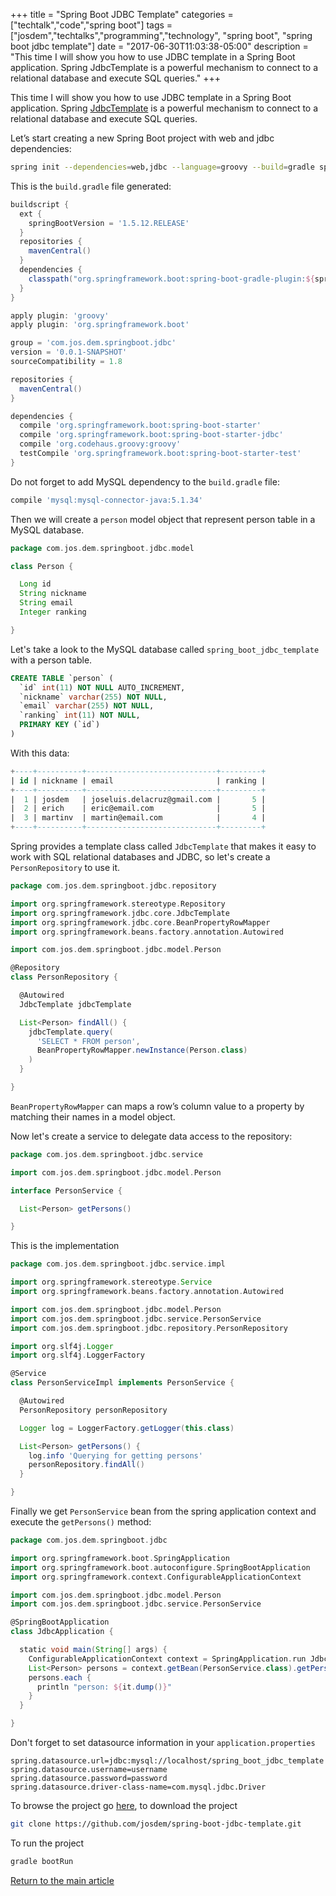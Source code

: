 +++
title = "Spring Boot JDBC Template"
categories = ["techtalk","code","spring boot"]
tags = ["josdem","techtalks","programming","technology", "spring boot", "spring boot jdbc template"]
date = "2017-06-30T11:03:38-05:00"
description = "This time I will show you how to use JDBC template in a Spring Boot application. Spring JdbcTemplate is a powerful mechanism to connect to a relational database and execute SQL queries."
+++

This time I will show you how to use JDBC template in a Spring Boot application. Spring [JdbcTemplate](https://docs.spring.io/spring-framework/docs/1.0.0/api/org/springframework/jdbc/core/JdbcTemplate.html) is a powerful mechanism to connect to a relational database and execute SQL queries.

Let’s start creating a new Spring Boot project with web and jdbc dependencies:

```bash
spring init --dependencies=web,jdbc --language=groovy --build=gradle spring-boot-jdbc-template
```

This is the `build.gradle` file generated:


```groovy
buildscript {
  ext {
    springBootVersion = '1.5.12.RELEASE'
  }
  repositories {
    mavenCentral()
  }
  dependencies {
    classpath("org.springframework.boot:spring-boot-gradle-plugin:${springBootVersion}")
  }
}

apply plugin: 'groovy'
apply plugin: 'org.springframework.boot'

group = 'com.jos.dem.springboot.jdbc'
version = '0.0.1-SNAPSHOT'
sourceCompatibility = 1.8

repositories {
  mavenCentral()
}

dependencies {
  compile 'org.springframework.boot:spring-boot-starter'
  compile 'org.springframework.boot:spring-boot-starter-jdbc'
  compile 'org.codehaus.groovy:groovy'
  testCompile 'org.springframework.boot:spring-boot-starter-test'
}
```

Do not forget to add MySQL dependency to the `build.gradle` file:

```groovy
compile 'mysql:mysql-connector-java:5.1.34'
```

Then we will create a `person` model object that represent person table in a MySQL database.

```groovy
package com.jos.dem.springboot.jdbc.model

class Person {

  Long id
  String nickname
  String email
  Integer ranking

}
```

Let's take a look to the MySQL database called `spring_boot_jdbc_template` with a person table.

```sql
CREATE TABLE `person` (
  `id` int(11) NOT NULL AUTO_INCREMENT,
  `nickname` varchar(255) NOT NULL,
  `email` varchar(255) NOT NULL,
  `ranking` int(11) NOT NULL,
  PRIMARY KEY (`id`)
)
```

With this data:

```sql
+----+----------+-----------------------------+---------+
| id | nickname | email                       | ranking |
+----+----------+-----------------------------+---------+
|  1 | josdem   | joseluis.delacruz@gmail.com |       5 |
|  2 | erich    | eric@email.com              |       5 |
|  3 | martinv  | martin@email.com            |       4 |
+----+----------+-----------------------------+---------+
```

Spring provides a template class called `JdbcTemplate` that makes it easy to work with SQL relational databases and JDBC, so let's create a `PersonRepository` to use it.

```groovy
package com.jos.dem.springboot.jdbc.repository

import org.springframework.stereotype.Repository
import org.springframework.jdbc.core.JdbcTemplate
import org.springframework.jdbc.core.BeanPropertyRowMapper
import org.springframework.beans.factory.annotation.Autowired

import com.jos.dem.springboot.jdbc.model.Person

@Repository
class PersonRepository {

  @Autowired
  JdbcTemplate jdbcTemplate

  List<Person> findAll() {
    jdbcTemplate.query(
      'SELECT * FROM person',
      BeanPropertyRowMapper.newInstance(Person.class)
    )
  }

}
```

`BeanPropertyRowMapper` can maps a row’s column value to a property by matching their names in a model object.

Now let's create a service to delegate data access to the repository:

```groovy
package com.jos.dem.springboot.jdbc.service

import com.jos.dem.springboot.jdbc.model.Person

interface PersonService {

  List<Person> getPersons()

}
```

This is the implementation

```groovy
package com.jos.dem.springboot.jdbc.service.impl

import org.springframework.stereotype.Service
import org.springframework.beans.factory.annotation.Autowired

import com.jos.dem.springboot.jdbc.model.Person
import com.jos.dem.springboot.jdbc.service.PersonService
import com.jos.dem.springboot.jdbc.repository.PersonRepository

import org.slf4j.Logger
import org.slf4j.LoggerFactory

@Service
class PersonServiceImpl implements PersonService {

  @Autowired
  PersonRepository personRepository

  Logger log = LoggerFactory.getLogger(this.class)

  List<Person> getPersons() {
    log.info 'Querying for getting persons'
    personRepository.findAll()
  }

}
```

Finally we get `PersonService` bean from the spring application context and execute the `getPersons()` method:

```groovy
package com.jos.dem.springboot.jdbc

import org.springframework.boot.SpringApplication
import org.springframework.boot.autoconfigure.SpringBootApplication
import org.springframework.context.ConfigurableApplicationContext

import com.jos.dem.springboot.jdbc.model.Person
import com.jos.dem.springboot.jdbc.service.PersonService

@SpringBootApplication
class JdbcApplication {

  static void main(String[] args) {
    ConfigurableApplicationContext context = SpringApplication.run JdbcApplication, args
    List<Person> persons = context.getBean(PersonService.class).getPersons()
    persons.each {
      println "person: ${it.dump()}"
    }
  }

}
```

Don't forget to set datasource information in your `application.properties`

```properties
spring.datasource.url=jdbc:mysql://localhost/spring_boot_jdbc_template
spring.datasource.username=username
spring.datasource.password=password
spring.datasource.driver-class-name=com.mysql.jdbc.Driver
```

To browse the project go [here](https://github.com/josdem/spring-boot-jdbc-template), to download the project

```bash
git clone https://github.com/josdem/spring-boot-jdbc-template.git
```

To run the project

```bash
gradle bootRun
```

[Return to the main article](/techtalk/spring#Spring_Boot)
